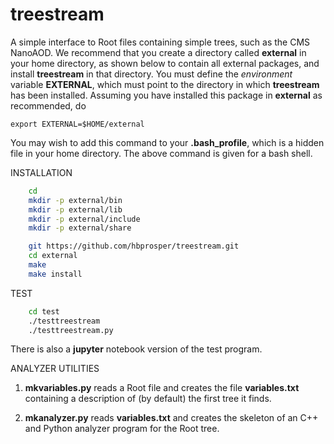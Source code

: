 treestream
=======
A simple interface to Root files containing simple trees, such as the
CMS NanoAOD. We recommend
that you create a directory called __external__ in your home directory,
as shown below to contain all external packages, and install
__treestream__ in that directory.  You must 
define the *environment*  variable __EXTERNAL__, which must point to the
directory in which  __treestream__ has been installed. Assuming you
have installed this package in __external__ as recommended, do 

	export EXTERNAL=$HOME/external

You may wish to add this command to your __.bash_profile__, which is a hidden
file in your home directory. The above command is given for a bash shell.

INSTALLATION
```bash
	cd
	mkdir -p external/bin
	mkdir -p external/lib
	mkdir -p external/include
	mkdir -p external/share

	git https://github.com/hbprosper/treestream.git
	cd external
	make
	make install
```
TEST
```bash
	cd test
	./testtreestream
	./testtreestream.py
```
There is also a __jupyter__ notebook version of the test program.

ANALYZER UTILITIES

1. __mkvariables.py__  reads a Root file and creates the file __variables.txt__
containing a description of (by default) the first tree it finds.

2. __mkanalyzer.py__ reads __variables.txt__ and creates the skeleton of an C++ 
and Python analyzer program for the Root tree.
